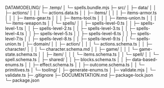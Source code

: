 DATAMODELING/
├─ .temp/
│ └─ spells.bundle.mjs
├─ src/
│ ├─ data/
│ │ ├─ actions/
│ │ │ └─ actions.data.ts
│ │ ├─ items/
│ │ │ ├─ items-armor.ts
│ │ │ ├─ items-gear.ts
│ │ │ ├─ items-tool.ts
│ │ │ ├─ items-union.ts
│ │ │ └─ items-weapon.ts
│ │ └─ spells/
│ │ ├─ spells-level-0.ts
│ │ ├─ spells-level-1.ts
│ │ ├─ spells-level-2.ts
│ │ ├─ spells-level-3.ts
│ │ ├─ spells-level-4.ts
│ │ ├─ spells-level-5.ts
│ │ ├─ spells-level-6.ts
│ │ ├─ spells-level-7.ts
│ │ ├─ spells-level-8.ts
│ │ ├─ spells-level-9.ts
│ │ └─ spells-union.ts
│ ├─ domain/
│ │ ├─ action/
│ │ │ └─ actions.schema.ts
│ │ ├─ character/
│ │ │ └─ character.schema.md
│ │ ├─ game/
│ │ │ └─ game-state.schema.ts
│ │ ├─ item/
│ │ │ └─ items.schema.ts
│ │ └─ spell/
│ │ └─ spell.schema.ts
│ ├─ shared/
│ │ ├─ blocks.schema.ts
│ │ ├─ data-based-enums.ts
│ │ ├─ effect.schema.ts
│ │ ├─ outcome.schema.ts
│ │ └─ primitives.ts
│ └─ tooling/
│ ├─ generate-enums.ts
│ ├─ validate.mjs
│ └─ validate.ts
├─ .gitignore
├─ DOCUMENTATION.md
├─ package-lock.json
└─ package.json
